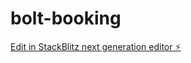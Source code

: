 # bolt-booking

[Edit in StackBlitz next generation editor ⚡️](https://stackblitz.com/~/github.com/ecorel-1/bolt-booking)